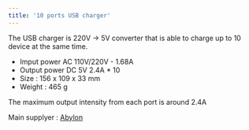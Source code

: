 ```yaml
---
title: '10 ports USB charger'
---
```


The USB charger is 220V -> 5V converter that is able to charge up to 10 device at the same time. 

* Imput power AC 110V/220V - 1.68A
* Output power DC 5V 2.4A * 10
* Size : 156 x 109 x 33 mm
* Weight : 465 g

The maximum output intensity from each port is around 2.4A 

Main supplyer : [Abylon](http://www.abylon.fr/)